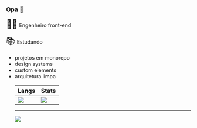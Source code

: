 ### Opa 👋 


<p>
  <span style="font-size:24px">👨‍💻</span> Engenheiro front-end
</p>
<p>
  <span style="font-size:24px">📚</span> Estudando
  <ul>
    <li>projetos em monorepo</li>
    <li>design systems</li>
    <li>custom elements</li>
    <li>arquitetura limpa</li>
</p>

| Langs | Stats |
| --- | --- |
| ![](https://github-readme-stats.vercel.app/api/top-langs/?username=guiseek&hide=php,html) | ![](https://github-readme-stats.vercel.app/api?username=guiseek&theme=default) |

---
![](https://komarev.com/ghpvc/?username=guiseek)

<!--
**guiseek/guiseek** is a ✨ _special_ ✨ repository because its `README.md` (this file) appears on your GitHub profile.

Here are some ideas to get you started:

- 🔭 Atualmente trabalho no Itaú
- 🌱 Estou estudando
- 👯 I’m looking to collaborate on ...
- 🤔 I’m looking for help with ...
- 💬 Ask me about ...
- 📫 How to reach me: ...
- 😄 Pronouns: ...
- ⚡ Fun fact: ...
-->
